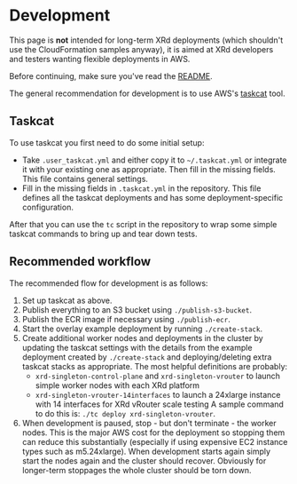 # Development

This page is __not__ intended for long-term XRd deployments (which shouldn't
use the CloudFormation samples anyway), it is aimed at XRd developers and
testers wanting flexible deployments in AWS.

Before continuing, make sure you've read the [README](README.md).

The general recommendation for development is to use AWS's
[taskcat](https://github.com/aws-ia/taskcat) tool.

## Taskcat

To use taskcat you first need to do some initial setup:
  - Take `.user_taskcat.yml` and either copy it to `~/.taskcat.yml` or
    integrate it with your existing one as appropriate. Then fill in the
    missing fields. This file contains general settings.
  - Fill in the missing fields in `.taskcat.yml` in the repository.
    This file defines all the taskcat deployments and has some
    deployment-specific configuration.

After that you can use the `tc` script in the repository to wrap some
simple taskcat commands to bring up and tear down tests.

## Recommended workflow

The recommended flow for development is as follows:
  1. Set up taskcat as above.
  2. Publish everything to an S3 bucket using `./publish-s3-bucket`.
  3. Publish the ECR image if necessary using `./publish-ecr`.
  4. Start the overlay example deployment by running `./create-stack`.
  5. Create additional worker nodes and deployments in the cluster by
     updating the taskcat settings with the details from the example
     deployment created by `./create-stack` and deploying/deleting extra
     taskcat stacks as appropriate. The most helpful definitions are
     probably:
     - `xrd-singleton-control-plane` and `xrd-singleton-vrouter` to
       launch simple worker nodes with each XRd platform
     - `xrd-singleton-vrouter-14interfaces` to launch a 24xlarge instance
       with 14 interfaces for XRd vRouter scale testing
    A sample command to do this is: `./tc deploy xrd-singleton-vrouter`.
  6. When development is paused, stop - but don't terminate - the worker nodes.
     This is the major AWS cost for the deployment so stopping them can
     reduce this substantially (especially if using expensive EC2 instance
     types such as m5.24xlarge). When development starts again simply
     start the nodes again and the cluster should recover.
     Obviously for longer-term stoppages the whole cluster should be torn
     down.
